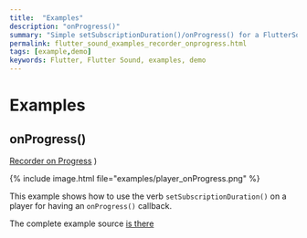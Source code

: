 ```yaml
---
title:  "Examples"
description: "onProgress()"
summary: "Simple setSubscriptionDuration()/onProgress() for a FlutterSoundRecorder"
permalink: flutter_sound_examples_recorder_onprogress.html
tags: [example,demo]
keywords: Flutter, Flutter Sound, examples, demo
---
```

# Examples


## onProgress()

[Recorder on Progress](https://github.com/Canardoux/tau/blob/master/flutter_sound/example/lib/recorder_onProgress/recorder_onProgress.dart)
)

{% include image.html file="examples/player_onProgress.png" %}

This example shows how to use the verb `setSubscriptionDuration()` on a player for having an `onProgress()` callback.


The complete example source [is there](https://github.com/dooboolab/flutter_sound/blob/master/flutter_sound/example/lib/recorder_onProgress/recorder_onProgress.dart)
